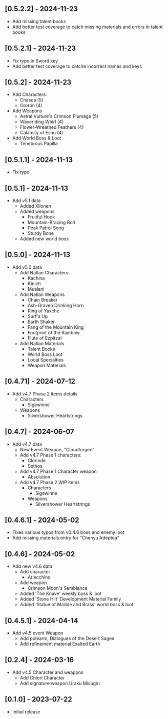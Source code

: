 ## [0.5.2.2] - 2024-11-23
- Add missing talent books
- Add better test coverage to catch missing materials and errors in talent books

## [0.5.2.1] - 2024-11-23
- Fix typo in Sword key
- Add better test coverage to catche incorrect names and keys

## [0.5.2] - 2024-11-23
- Add Characters:
  - Chasca (5)
  - Ororon (4)
- Add Weapons
  - Astral Vulture's Crimson Plumage (5)
  - Waveriding Whirl (4)
  - Flower-Wreathed Feathers (4)
  - Calamity of Eshu (4)
- Add World Boss & Loot
  - Tenebrous Papilla

## [0.5.1.1] - 2024-11-13
- Fix typo

## [0.5.1] - 2024-11-13
  - Add v5.1 data
    - Added Xilonen
    - Added weapons
      - Fruitful Hook
      - Mountain-Bracing Bolt
      - Peak Patrol Song
      - Sturdy Bone
    - Added new world boss

## [0.5.0] - 2024-11-13
  - Add v5.0 data
    - Add Natlan Characters:
      - Kachina
      - Kinich
      - Mualani
    - Add Natlan Weapons
      - Chain Breaker
      - Ash-Graven Drinking Horn
      - Ring of Yaxche
      - Surf's Up
      - Earth Shaker
      - Fang of the Mountain King
      - Footprint of the Rainbow
      - Flute of Ezpitzal
    - Add Natlan Materials
      - Talent Books
      - World Boss Loot
      - Local Specialties
      - Weapon Materials

## [0.4.71] - 2024-07-12
  - Add v4.7 Phase 2 items details
    - Characters
      - Sigewinne
    - Weapons
      - Silvershower Heartstrings

## [0.4.7] - 2024-06-07
  - Add v4.7 data
    - New Event Weapon, "Cloudforged"
    - Add v4.7 Phase 1 characters:
      - Clorinde
      - Sethos
    - Add v4.7 Phase 1 Character weapon
      - Absolution
    - Add v4.7 Phase 2 WIP items
      - Characters
        - Sigewinne
      - Weapons
        - Silvershower Heartstrings

## [0.4.6.1] - 2024-05-02
  - Fixes various typos from v0.4.6 boss and enemy loot
  - Add missing materials entry for "Chenyu Adeptea"

## [0.4.6] - 2024-05-02
  - Add new v4.6 data
    - Add character
      - Arlecchino
    - Add weapon
      - Crimson Moon's Semblance
    - Added 'The Knave' weekly boss & loot
    - Added 'Stone Hilt' Development Material Family
    - Added 'Statue of Marble and Brass' world boss & loot

## [0.4.5.1] - 2024-04-14
- Add v4.5 event Weapon
  - Add polearm, Dialogues of the Desert Sages
  - Add refinement material Exalted Earth

## [0.2.4] - 2024-03-16
- Add v4.5 Character and weapons
  - Add Chiori Character
  - Add signature weapon Uraku Misugiri

## [0.1.0] - 2023-07-22

- Initial release
